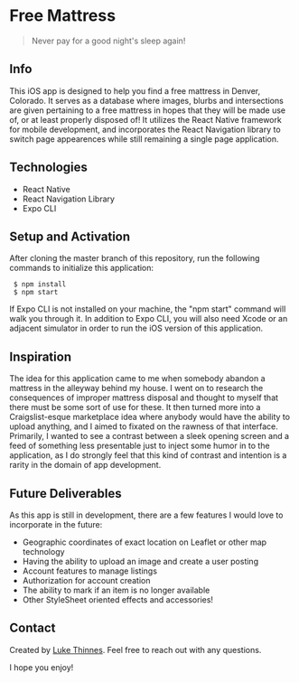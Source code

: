 # Free Mattress

> Never pay for a good night's sleep again!

## Info

This iOS app is designed to help you find a free mattress in Denver, Colorado. It serves as a database where images, blurbs and intersections are given pertaining to a free mattress in hopes that they will be made use of, or at least properly disposed of! It utilizes the React Native framework for mobile development, and incorporates the React Navigation library to switch page appearences while still remaining a single page application.

## Technologies

- React Native
- React Navigation Library
- Expo CLI

## Setup and Activation

After cloning the master branch of this repository, run the following commands to initialize this application:

```
 $ npm install
 $ npm start
```

If Expo CLI is not installed on your machine, the "npm start" command will walk you through it. In addition to Expo CLI, you will also need Xcode or an adjacent simulator in order to run the iOS version of this application.

## Inspiration

The idea for this application came to me when somebody abandon a mattress in the alleyway behind my house. I went on to research the consequences of improper mattress disposal and thought to myself that there must be some sort of use for these. It then turned more into a Craigslist-esque marketplace idea where anybody would have the ability to upload anything, and I aimed to fixated on the rawness of that interface. Primarily, I wanted to see a contrast between a sleek opening screen and a feed of something less presentable just to inject some humor in to the application, as I do strongly feel that this kind of contrast and intention is a rarity in the domain of app development.

## Future Deliverables

As this app is still in development, there are a few features I would love to incorporate in the future:

- Geographic coordinates of exact location on Leaflet or other map technology
- Having the ability to upload an image and create a user posting
- Account features to manage listings
- Authorization for account creation
- The ability to mark if an item is no longer available
- Other StyleSheet oriented effects and accessories!

## Contact

Created by [Luke Thinnes](https://www.linkedin.com/in/luke-thinnes-37a2a014b/). Feel free to reach out with any questions.

I hope you enjoy!

